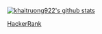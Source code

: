 [![khaitruong922's github stats](https://github-readme-stats.vercel.app/api?username=khaitruong922&count_private=true&show_icons=true&theme=radical)](https://github.com/khaitruong922/github-readme-stats)

[HackerRank](https://www.hackerrank.com/khaitruong922)
